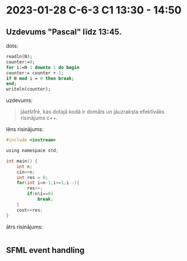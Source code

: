 # 2023-01-28 C-6-3 C1 13:30 - 14:50

## Uzdevums "Pascal" līdz 13:45.

dots:

```pascal
readln(N);
counter:=0;
for i:=N-1 downto 1 do begin
counter:= counter + 1;
if N mod i = 0 then break;
end;
writeln(counter);
```

uzdevums:

> jāatšifrē, kas dotajā kodā ir domāts un jāuzraksta efektīvāks risinājums c++.

lēns risinājums:

```c
#include <iostream>

using namespace std;

int main() {
    int n;
    cin>>n;
    int res = 0;
    for(int i=n-1;i>=1;i--){
        res++;
        if(n%i==0)
            break;
    }
    cout<<res;
}
```

ātrs risinājums:

```c

```

## SFML event handling
